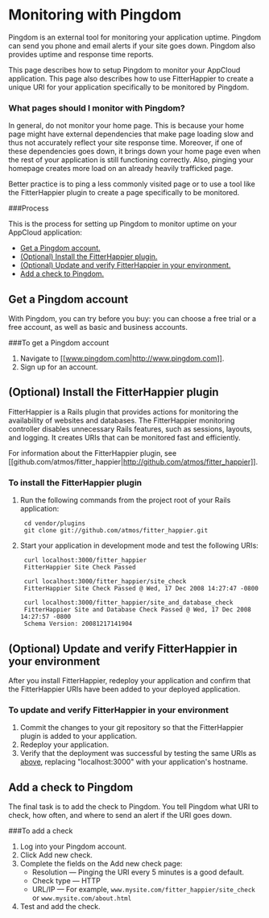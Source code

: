 # Monitoring with Pingdom

Pingdom is an external tool for monitoring your application uptime. Pingdom can send you phone and email alerts if your site goes down. Pingdom also provides uptime and response time reports.

This page describes how to setup Pingdom to monitor your AppCloud application. This page also describes how to use FitterHappier to create a unique URI for your application specifically to be monitored by Pingdom.

### What pages should I monitor with Pingdom?
In general, do not monitor your home page. This is because your home page might have external dependencies that make page loading slow and thus not accurately reflect your site response time. Moreover, if one of these dependencies goes down, it brings down your home page even when the rest of your application is still functioning correctly. Also, pinging your homepage creates more load on an already heavily trafficked page.

Better practice is to ping a less commonly visited page or to use a tool like the FitterHappier plugin to create a page specifically to be monitored. 

###Process

This is the process for setting up Pingdom to monitor uptime on your AppCloud application:

* [Get a Pingdom account.][1]
* [(Optional) Install the FitterHappier plugin.][2]
* [(Optional) Update and verify FitterHappier in your environment.][3]
* [Add a check to Pingdom.][4]

<h2 id="topic1">Get a Pingdom account</h2>

With Pingdom, you can try before you buy: you can choose a free trial or a free account, as well as basic and business accounts.

###To get a Pingdom account
1. Navigate to [[www.pingdom.com|http://www.pingdom.com]].
2. Sign up for an account.

<h2 id="topic2"> (Optional) Install the FitterHappier plugin</h2>

FitterHappier is a Rails plugin that provides actions for monitoring the availability of websites and databases. The FitterHappier monitoring controller disables unnecessary Rails features, such as sessions, layouts, and logging. It creates URIs that can be monitored fast and efficiently.

For information about the FitterHappier plugin, see [[github.com/atmos/fitter_happier|http://github.com/atmos/fitter_happier]]. 

<h3 id="topic5">To install the FitterHappier plugin</h3>

1. Run the following commands from the project root of your Rails application:

        cd vendor/plugins
        git clone git://github.com/atmos/fitter_happier.git

2. Start your application in development mode and test the following URIs:

        curl localhost:3000/fitter_happier
        FitterHappier Site Check Passed

        curl localhost:3000/fitter_happier/site_check
        FitterHappier Site Check Passed @ Wed, 17 Dec 2008 14:27:47 -0800

        curl localhost:3000/fitter_happier/site_and_database_check
        FitterHappier Site and Database Check Passed @ Wed, 17 Dec 2008 14:27:57 -0800
        Schema Version: 20081217141904

<h2 id="topic3"> (Optional) Update and verify FitterHappier in your environment</h2>

After you install FitterHappier, redeploy your application and confirm that the FitterHappier URIs have been added to your deployed application. 

### To update and verify FitterHappier in your environment
1. Commit the changes to your git repository so that the FitterHappier plugin is added to your application.   
2. Redeploy your application.
3. Verify that the deployment was successful by testing the same URIs as [above][5], replacing "localhost:3000" with your application's hostname.

<h2 id="topic4"> Add a check to Pingdom</h2>

The final task is to add the check to Pingdom. You tell Pingdom what URI to check, how often, and where to send an alert if the URI goes down.

###To add a check 
1. Log into your Pingdom account.
2. Click Add new check.
3. Complete the fields on the Add new check page:  
    * Resolution — Pinging the URI every 5 minutes is a good default.
    * Check type — HTTP
    * URL/IP — For example, `www.mysite.com/fitter_happier/site_check` or `www.mysite.com/about.html`
4. Test and add the check.


[1]: #topic1        "topic1"
[2]: #topic2        "topic2"
[3]: #topic3        "topic3"	
[4]: #topic4        "topic4"
[5]: #topic5        "topic5"		
